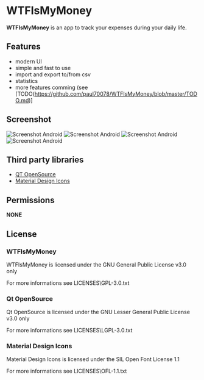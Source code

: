 WTFIsMyMoney
============
**WTFIsMyMoney** is an app to track your expenses during your daily life.

## Features
 
+ modern UI
+ simple and fast to use
+ import and export to/from csv
+ statistics
+ more features comming (see [TODO(https://github.com/paul70078/WTFIsMyMoney/blob/master/TODO.md)]

## Screenshot
![Screenshot Android](https://github.com/paul70078/WTFIsMyMoney/blob/master/screenshots/main.png "main window")
![Screenshot Android](https://github.com/paul70078/WTFIsMyMoney/blob/master/screenshots/new.png "new-entry window")
![Screenshot Android](https://github.com/paul70078/WTFIsMyMoney/blob/master/screenshots/stats-1.png "statistic window")
![Screenshot Android](https://github.com/paul70078/WTFIsMyMoney/blob/master/screenshots/stats-2.png "statistic window")

## Third party libraries
* [QT OpenSource](https://www.qt.io/)
* [Material Design Icons](https://materialdesignicons.com/)

## Permissions
**NONE**

## License

### WTFIsMyMoney
WTFIsMyMoney is licensed under the GNU General Public License v3.0 only

For more informations see LICENSES\GPL-3.0.txt

### Qt OpenSource
Qt OpenSource is licensed under the GNU Lesser General Public License v3.0 only

For more informations see LICENSES\LGPL-3.0.txt

### Material Design Icons
Material Design Icons is licensed under the SIL Open Font License 1.1

For more informations see LICENSES\OFL-1.1.txt